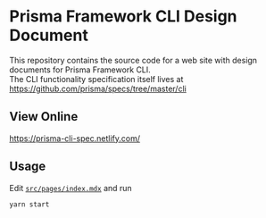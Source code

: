 # Prisma Framework CLI Design Document

This repository contains the source code for a web site with design documents for Prisma Framework CLI.  
The CLI functionality specification itself lives at https://github.com/prisma/specs/tree/master/cli

## View Online

https://prisma-cli-spec.netlify.com/

## Usage

Edit [`src/pages/index.mdx`](src/pages/index.mdx) and run

```
yarn start
```
